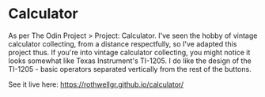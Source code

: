 # Calculator

As per The Odin Project > Project: Calculator. I've seen the hobby of vintage calculator collecting, from a distance respectfully, so I've adapted this project thus. If you're into vintage calculator collecting, you might notice it looks somewhat like Texas Instrument's TI-1205. I do like the design of the TI-1205 - basic operators separated vertically from the rest of the buttons.

See it live here: https://rothwellgr.github.io/calculator/

